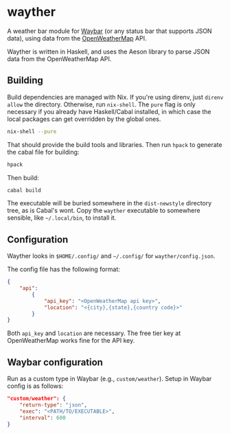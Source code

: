 # wayther
A weather bar module for [Waybar](https://github.com/Alexays/Waybar) (or any status bar that supports JSON data), using data from the [OpenWeatherMap](https://openweathermap.org/) API.

Wayther is written in Haskell, and uses the Aeson library to parse JSON data from the OpenWeatherMap API.

## Building
Build dependencies are managed with Nix. If you're using direnv, just `direnv allow` the directory. Otherwise, run `nix-shell`. The `pure` flag is only necessary if you already have Haskell/Cabal installed, in which case the local packages can get overridden by the global ones.

``` sh
nix-shell --pure
```

That should provide the build tools and libraries. Then run `hpack` to generate the cabal file for building:

``` sh
hpack
```

Then build:

``` sh
cabal build
```

The executable will be buried somewhere in the `dist-newstyle` directory tree, as is Cabal's wont. Copy the `wayther` executable to somewhere sensible, like `~/.local/bin`, to install it.

## Configuration
Wayther looks in `$HOME/.config/` and `~/.config/` for `wayther/config.json`.

The config file has the following format:

``` json
{
    "api":
        {
            "api_key": "<OpenWeatherMap api key>",
            "location": "<{city},{state},{country code}>"
        }
}
```

Both `api_key` and `location` are necessary. The free tier key at OpenWeatherMap works fine for the API key.

## Waybar configuration
Run as a custom type in Waybar (e.g., `custom/weather`). Setup in Waybar config is as follows:

``` json
"custom/weather": {
    "return-type": "json",
    "exec": "<PATH/TO/EXECUTABLE>",
    "interval": 600
}
```

